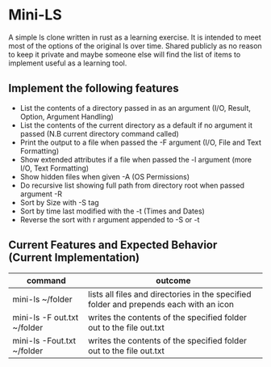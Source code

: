 # Mini-LS
A simple ls clone written in rust as a learning exercise.  It is intended to meet most of the options of the original
ls over time.  Shared publicly as no reason to keep it private and maybe someone else will find the list of items to 
implement useful as a learning tool.

## Implement the following features
- List the contents of a directory passed in as an argument (I/O, Result, Option, Argument Handling)
- List the contents of the current directory as a default if no argument it passed (N.B current directory command called)
- Print the output to a file when passed the -F argument (I/O, File and Text Formatting)
- Show extended attributes if a file when passed the -l argument (more I/O, Text Formatting)
- Show hidden files when given -A (OS Permissions)
- Do recursive list showing full path from directory root when passed argument -R
- Sort by Size with -S tag 
- Sort by time last modified with the -t (Times and Dates)
- Reverse the sort with r argument appended to -S or -t

## Current Features and Expected Behavior (Current Implementation)

| command          | outcome                                                                                |
|------------------|----------------------------------------------------------------------------------------|
| mini-ls ~/folder | lists all files and directories in the specified folder and prepends each with an icon |
| mini-ls -F out.txt ~/folder | writes the contents of the specified folder out to the file out.txt |
| mini-ls -Fout.txt ~/folder | writes the contents of the specified folder out to the file out.txt |
